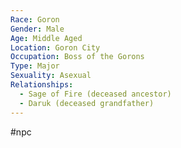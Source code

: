 ```yaml
---
Race: Goron
Gender: Male
Age: Middle Aged
Location: Goron City
Occupation: Boss of the Gorons
Type: Major
Sexuality: Asexual
Relationships:
  - Sage of Fire (deceased ancestor)
  - Daruk (deceased grandfather)
---
```

#npc 

